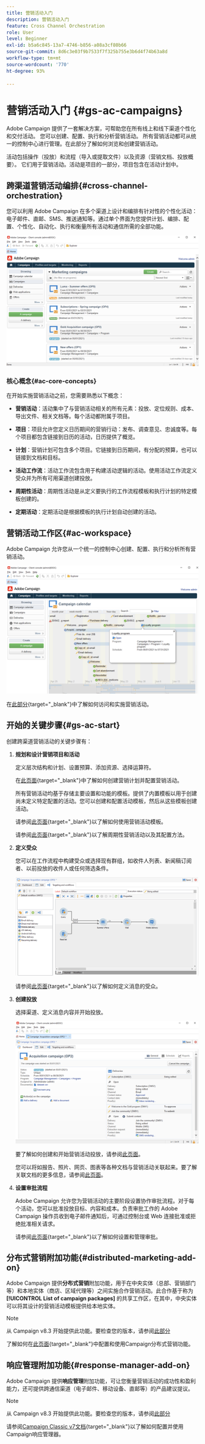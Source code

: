 ```yaml
---
title: 营销活动入门
description: 营销活动入门
feature: Cross Channel Orchestration
role: User
level: Beginner
exl-id: b5a6c845-13a7-4746-b856-a08a3cf80b66
source-git-commit: 8d6c3e03f9b7533f7f325b755e3b6d4f74b63a8d
workflow-type: tm+mt
source-wordcount: '770'
ht-degree: 93%

---
```


# 营销活动入门 {#gs-ac-campaigns}

Adobe Campaign 提供了一套解决方案，可帮助您在所有线上和线下渠道个性化和交付活动。 您可以创建、配置、执行和分析营销活动。 所有营销活动都可从统一的控制中心进行管理。在此部分了解如何浏览和创建营销活动。

活动包括操作（投放）和流程（导入或提取文件）以及资源（营销文档、投放概要）。 它们用于营销活动。活动是项目的一部分，项目包含在活动计划中。

## 跨渠道营销活动编排{#cross-channel-orchestration}

您可以利用 Adobe Campaign 在多个渠道上设计和编排有针对性的个性化活动：电子邮件、直邮、SMS、推送通知等。通过单个界面为您提供计划、编排、配置、个性化、自动化、执行和衡量所有活动和通信所需的全部功能。

![](assets/campaign-tab.png)

### 核心概念{#ac-core-concepts}

在开始实施营销活动之前，您需要熟悉以下概念：

* **营销活动**：活动集中了与营销活动相关的所有元素：投放、定位规则、成本、导出文件、相关文档等。每个活动都附属于项目。

* **项目**：项目允许您定义日历期间的营销行动：发布、调查意见、忠诚度等。每个项目都包含链接到日历的活动，日历提供了概览。

* **计划**：营销计划可包含多个项目。它链接到日历期间，有分配的预算，也可以链接到文档和目标。

* **活动工作流**：活动工作流包含用于构建活动逻辑的活动。使用活动工作流定义受众并为所有可用渠道创建投放。

* **周期性活动**：周期性活动是从定义要执行的工作流程模板和执行计划的特定模板创建的。

* **定期活动**：定期活动是根据模板的执行计划自动创建的活动。

## 营销活动工作区{#ac-workspace}

Adobe Campaign 允许您从一个统一的控制中心创建、配置、执行和分析所有营销活动。

![](assets/calendar.png)

在[此部分](https://experienceleague.adobe.com/docs/campaign/automation/campaign-orchestration/set-up-campaigns.html?lang=zh-Hans){target="_blank"}中了解如何访问和实施营销活动。

## 开始的关键步骤{#gs-ac-start}

创建跨渠道营销活动的关键步骤有：

1. **规划和设计营销项目和活动**

   定义层次结构和计划、设置预算、添加资源、选择运算符。

   在[此页面](https://experienceleague.adobe.com/docs/campaign/automation/campaign-orchestration/marketing-campaign-create.html?lang=zh-Hans){target="_blank"}中了解如何创建营销计划并配置营销活动。

   所有营销活动均基于存储主要设置和功能的模板。提供了内置模板以用于创建尚未定义特定配置的活动。您可以创建和配置活动模板，然后从这些模板创建活动。

   请参阅[此页面](https://experienceleague.adobe.com/docs/campaign/automation/campaign-orchestration/marketing-campaign-templates.html?lang=zh-Hans){target="_blank"}以了解如何使用营销活动模板。

   请参阅[此页面](https://experienceleague.adobe.com/docs/campaign/automation/campaign-orchestration/recurring-periodic-campaigns.html?lang=zh-Hans){target="_blank"}以了解周期性营销活动以及其配置方法。

1. **定义受众**

   您可以在工作流程中构建受众或选择现有群组，如收件人列表、新闻稿订阅者、以前投放的收件人或任何筛选条件。

   ![](assets/campaign-wf.png)

   请参阅[此页面](https://experienceleague.adobe.com/docs/campaign/automation/campaign-orchestration/marketing-campaign-target.html?lang=zh-Hans){target="_blank"}以了解如何定义消息的受众。

1. **创建投放**

   选择渠道、定义消息内容并开始投放。

   ![](assets/campaign-dashboard.png)

   要了解如何创建和开始营销活动投放，请参阅[此页面](../../automation/campaigns/marketing-campaign-deliveries.md)。

   您可以将如报告、照片、网页、图表等各种文档与营销活动关联起来。要了解关联文档的更多信息，请参阅[此页面](../../automation/campaigns/marketing-campaign-assets.md)。

1. **设置审批流程**

   Adobe Campaign 允许您为营销活动的主要阶段设置协作审批流程。对于每个活动，您可以批准投放目标、内容和成本。负责审批工作的 Adobe Campaign 操作员收到电子邮件通知后，可通过控制台或 Web 连接批准或拒绝批准相关请求。

   请参阅[此页面](https://experienceleague.adobe.com/docs/campaign/automation/campaign-orchestration/marketing-campaign-approval.html?lang=zh-Hans#campaign-orchestration){target="_blank"}以了解如何设置和管理审批。


## 分布式营销附加功能{#distributed-marketing-add-on}

Adobe Campaign 提供&#x200B;**分布式营销**&#x200B;附加功能，用于在中央实体（总部、营销部门等）和本地实体（商店、区域代理等）之间实施合作营销活动。此合作基于称为 **[!UICONTROL List of campaign packages]** 的共享工作区，在其中，中央实体可以将其设计的营销活动模板提供给本地实体。

>[!NOTE]
>
>从 Campaign v8.3 开始提供此功能。要检查您的版本，请参阅[此部分](compatibility-matrix.md#how-to-check-your-campaign-version-and-buildversion)

了解如何在[此页面](https://experienceleague.adobe.com/docs/campaign/automation/distributed-marketing/about-distributed-marketing.html?lang=zh-Hans){target="_blank"}中配置和使用Campaign分布式营销功能。

## 响应管理附加功能{#response-manager-add-on}

Adobe Campaign 提供&#x200B;**响应管理**&#x200B;附加功能，可让您衡量营销活动的成功性和盈利能力，还可提供跨通信渠道（电子邮件、移动设备、直邮等）的产品建议提议。

>[!NOTE]
>
>从 Campaign v8.3 开始提供此功能。要检查您的版本，请参阅[此部分](compatibility-matrix.md#how-to-check-your-campaign-version-and-buildversion)

[](../assets/do-not-localize/book.png)请参阅[Campaign Classic v7文档](https://experienceleague.adobe.com/docs/campaign-classic/using/response-manager/about-response-manager.html?lang=zh-Hans){target="_blank"}以了解如何配置并使用Campaign响应管理器。
